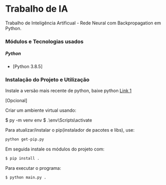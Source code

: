 # Trabalho de IA
Trabalho de Inteligência Artificual - Rede Neural com Backpropagation em Python.

### Módulos e Tecnologias usados
##### Python
* [Python 3.8.5]


### Instalação do Projeto e Utilização
Instale a versão mais recente de python, baixe python [Link 1](https://www.python.org/downloads/)

[Opcional]

Criar um ambiente virtual usando:

$ py -m venv env
$ .\env\Scripts\activate

Para atualizar/instalar o pip(instalador de pacotes e libs), use:

```sh
python get-pip.py 
```

Em seguida instale os módulos do projeto com:

```sh
$ pip install .
```
Para executar o programa:

```sh
$ python main.py .
```

